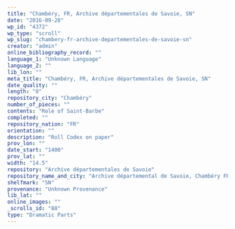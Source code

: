 ```yaml
---
title: "Chambéry, FR, Archive départementales de Savoie, SN"
date: "2016-09-28"
wp_id: "4372"
wp_type: "scroll"
wp_slug: "chambery-fr-archive-departementales-de-savoie-sn"
creator: "admin"
online_bibliography_record: ""
language_1: "Unknown Language"
language_2: ""
lib_lon: ""
meta_title: "Chambéry, FR, Archive départementales de Savoie, SN"
date_quality: ""
length: "8"
repository_city: "Chambéry"
number_of_pieces: ""
contents: "Role of Saint-Barbe"
completed: ""
repository_nation: "FR"
orientation: ""
description: "Roll Codex on paper"
prov_lon: ""
date_start: "1400"
prov_lat: ""
width: "14.5"
repository: "Archive départementales de Savoie"
repository_name_and_city: "Archive départemental de Savoie, Chambéry FR"
shelfmark: "SN"
provenance: "Unknown Provenance"
lib_lat: ""
online_images: ""
_scrolls_id: "88"
type: "Dramatic Parts"
---
```



